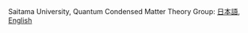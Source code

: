 <!-- ### Hi there 👋 -->

<!--
**TatsuyaMiki/TatsuyaMiki** is a ✨ _special_ ✨ repository because its `README.md` (this file) appears on your GitHub profile.

Here are some ideas to get you started:

- 🔭 I’m currently working on ...
- 🌱 I’m currently learning ...
- 👯 I’m looking to collaborate on ...
- 🤔 I’m looking for help with ...
- 💬 Ask me about ...
- 📫 How to reach me: ...
- 😄 Pronouns: ...
- ⚡ Fun fact: ...
-->


Saitama University, Quantum Condensed Matter Theory Group: 
[日本語](https://park.saitama-u.ac.jp/~hoshino/index.html),
[English](https://park.saitama-u.ac.jp/~hoshino/index_eng.html)
